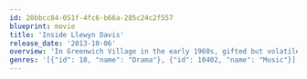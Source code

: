 ```yaml
---
id: 20bbcc84-051f-4fc6-b66a-285c24c2f557
blueprint: movie
title: 'Inside Llewyn Davis'
release_date: '2013-10-06'
overview: 'In Greenwich Village in the early 1960s, gifted but volatile folk musician Llewyn Davis struggles with money, relationships, and his uncertain future following the suicide of his singing partner.'
genres: '[{"id": 18, "name": "Drama"}, {"id": 10402, "name": "Music"}]'
---
```

